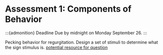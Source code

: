 # Assessment 1: Components of Behavior

:::{admonition} Deadline
Due by midnight on Monday September 26.
:::


Pecking behavior for regurgitation.
Design a set of stimuli to determine what the sign stimulus is. 
[potential resource for question](http://www.flyfishingdevon.co.uk/salmon/year1/psy128ethology_experiments/ethexpt.htm)